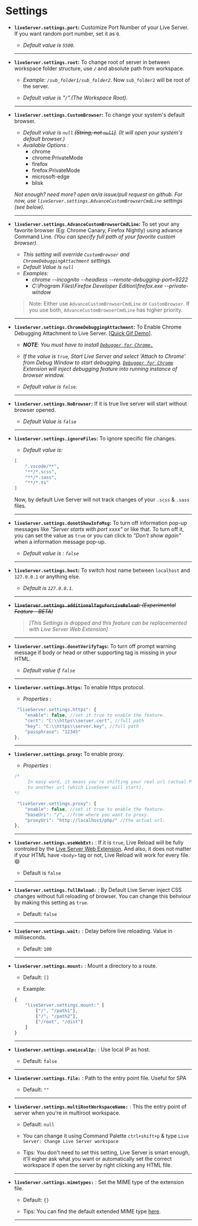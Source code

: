 # Settings

* **`liveServer.settings.port`:** Customize Port Number of your Live Server.  If you want random port number, set it as `0`.
    *  _Default value is `5500`._

    <hr>
 
* **`liveServer.settings.root`:** To change root of server in between workspace folder structure,  use `/` and absolute path from workspace.
    * _Example: `/sub_folder1/sub_folder2`_. Now `sub_folder2` will be root of the server.
    
    *  _Default value is "`/`".(The Workspace Root)_.

    <hr>
 
* **`liveServer.settings.CustomBrowser`:** To change your system's default browser.
    * _Default value is `null` ~~[String, not `null`]~~. (It will open your system's default browser.)_
    * *Available Options :*
        * chrome
        * chrome:PrivateMode
        * firefox
        * firefox:PrivateMode
        * microsoft-edge
        * blisk

    _Not enough? need more? open an/a issue/pull request on github. For now, use `liveServer.settings.AdvanceCustomBrowserCmdLine` settings (see below)._
    
    <hr>

* **`liveServer.settings.AdvanceCustomBrowserCmdLine`:**  To set your any favorite browser (Eg: Chrome Canary, Firefox Nightly) using advance Command Line. _(You can specify full path of your favorite custom browser)_.

    * _This setting will override `CustomBrowser` and `ChromeDebuggingAttachment` settings._
    * _Default Value is `null`_ 
    * _Examples:_
        * _chrome --incognito --headless --remote-debugging-port=9222_
        * _C:\\Program Files\\Firefox Developer Edition\\firefox.exe --private-window_

    > Note: Either use `AdvanceCustomBrowserCmdLine` or `CustomBrowser`. If you use both, `AdvanceCustomBrowserCmdLine` has higher priority.
    
    <hr>
 
* **`liveServer.settings.ChromeDebuggingAttachment`:** To Enable Chrome Debugging Attachment to Live Server. [[Quick Gif Demo](../images/Screenshot/ChromeDebugging.gif?raw=true)].
    * _**NOTE**: You must have to install [ `Debugger for Chrome.`](https://marketplace.visualstudio.com/items?itemName=msjsdiag.debugger-for-chrome)_
    
    * _If the value is `true`, Start Live Server and select 'Attach to Chrome' from Debug Window to start debugging. [`Debugger for Chrome`](https://marketplace.visualstudio.com/items?itemName=msjsdiag.debugger-for-chrome) Extension will inject debugging feature into running instance of browser window._
   
    *  _Default value is `false`._


    <hr>




* **`liveServer.settings.NoBrowser`:** If it is true live server will start without browser opened.
    
    * _Default Value is `false`_ 

    
    <hr>


* **`liveServer.settings.ignoreFiles`:** To ignore specific file changes.
    * _Default value is:_
    ```json
    [
        ".vscode/**",
        "**/*.scss",
        "**/*.sass",
        "**/*.ts"
    ]
    ```
    Now, by default Live Server will not track changes of your `.scss` &  `.sass` files. 

    <hr>

* **`liveServer.settings.donotShowInfoMsg`:** To turn off information pop-up messages like _"Server starts with port xxxx"_ or like that.  To turn off it, you can set the value as `true` or you can click to _"Don't show again"_ when a information message pop-up.
       
    * _Default value is : `false`_
    
    
    <hr>


* **`liveServer.settings.host`:** To switch host name between `localhost` and `127.0.0.1` or anything else. 
    * _Default is `127.0.0.1`._
     
    <hr>
* ~~**`liveServer.settings.additionalTagsForLiveReload`:** *(Experimental Feature - BETA)*~~
    > _[This Settings is dropped and this feature can be replacemented with Live Server Web Extension]_
  
    <hr>

* **`liveServer.settings.donotVerifyTags`:** To turn off prompt warning message if body or head or other supporting tag is missing in your HTML.
    * _Default value if `false`_

    
    <hr>


* **`liveServer.settings.https`:** To enable https protocol.
    * *Properties :*
    ```js
     "liveServer.settings.https": {
        "enable": false, //set it true to enable the feature.
        "cert": "C:\\https\\server.cert", //full path
        "key": "C:\\https\\server.key", //full path
        "passphrase": "12345"
    },
    ```
    
    <hr>


* **`liveServer.settings.proxy`:** To enable proxy.
    * *Properties :*
    ```js
    /* 
         In easy word, it means you're shifting your real url (actual PHP url) 
         to another url (which LiveSever will start).
    */

     "liveServer.settings.proxy": {
        "enable": false, //set it true to enable the feature.
        "baseUri": "/", //from where you want to proxy. 
        "proxyUri": "http://localhost/php/" //the actual url.
    },
    ```

     <hr>

* **`liveServer.settings.useWebExt:`** : If it is `true`, Live Reload will be fully controled by the [Live Server Web Extension](https://github.com/ritwickdey/live-server-web-extension). And also, it does not matter if your HTML have `<body>` tag or not, Live Reload will work for every file. :smile:
    * Default is `false`

    <hr>

* **`liveServer.settings.fullReload:`** : By Default Live Server inject CSS changes without full reloading of browser. You can change this behviour by making this setting as `true`. 
    
    * Default: `false`

    <hr>
    
* **`liveServer.settings.wait:`** : Delay before live reloading. Value in milliseconds.
    
    * Default: `100`

    <hr>

* **`liveServer.settings.mount:`** : Mount a directory to a route.
    
    * Default: `[]`

    * Example: 
    ```js
    {
        "liveServer.settings.mount:" [
            ["/", "/path1"],
            ["/", "/path2"],
            ["/root", "/dist"]
        ]
    }
    ```

    <hr>

* **`liveServer.settings.useLocalIp:`** : Use local IP as host.
    
    * Default: `false`

    <hr>

* **`liveServer.settings.file:`** : Path to the entry point file. Useful for SPA 
    
    * Default: `""`

    <hr>

* **`liveServer.settings.multiRootWorkspaceName:`** : This the entry point of server when you're in multiroot workspace. 
    
    * Default: `null`

    * You can change it using Command Palette `ctrl+shift+p` & type `Live Server: Change Live Server workspace`
    
    * Tips: You don't need to set this setting, Live Server is smart enough, it'll eigher ask what you want or automatically set the correct workspace if open the server by right clicking any HTML file.    
    <hr>

* **`liveServer.settings.mimetypes:`** : Set the MIME type of the extension file.

    * Default: `{}`

    * Tips: You can find the default extended MIME type [here](https://github.com/broofa/mime/blob/v1.6.0/types.json).   
    <hr>
